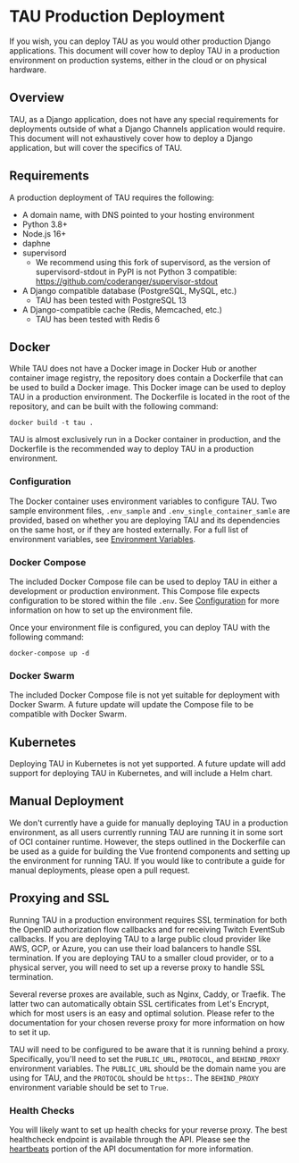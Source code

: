 # TAU Production Deployment

If you wish, you can deploy TAU as you would other production Django applications.  This document will cover how to deploy TAU in a production environment on production systems, either in the cloud or on physical hardware. 

## Overview
TAU, as a Django application, does not have any special requirements for deployments outside of what a Django Channels application would require.  This document will not exhaustively cover how to deploy a Django application, but will cover the specifics of TAU.

## Requirements
A production deployment of TAU requires the following:
* A domain name, with DNS pointed to your hosting environment
* Python 3.8+
* Node.js 16+
* daphne 
* supervisord
  * We recommend using this fork of supervisord, as the version of supervisord-stdout in PyPI is not Python 3 compatible: https://github.com/coderanger/supervisor-stdout
* A Django compatible database (PostgreSQL, MySQL, etc.)
  * TAU has been tested with PostgreSQL 13
* A Django-compatible cache (Redis, Memcached, etc.)
    * TAU has been tested with Redis 6

## Docker
While TAU does not have a Docker image in Docker Hub or another container image registry, the repository does contain a Dockerfile that can be used to build a Docker image.  This Docker image can be used to deploy TAU in a production environment.  The Dockerfile is located in the root of the repository, and can be built with the following command:

    docker build -t tau .

TAU is almost exclusively run in a Docker container in production, and the Dockerfile is the recommended way to deploy TAU in a production environment.

### Configuration

The Docker container uses environment variables to configure TAU. Two sample environment files, `.env_sample` and `.env_single_container_samle` are provided, based on whether you are deploying TAU and its dependencies on the same host, or if they are hosted externally. For a full list of environment variables, see [Environment Variables](../env_options.md).

### Docker Compose

The included Docker Compose file can be used to deploy TAU in either a development or production environment. This Compose file expects configuration to be stored within the file `.env`. See [Configuration](#configuration) for more information on how to set up the environment file.

Once your environment file is configured, you can deploy TAU with the following command:

    docker-compose up -d

### Docker Swarm

The included Docker Compose file is not yet suitable for deployment with Docker Swarm. A future update will update the Compose file to be compatible with Docker Swarm.

## Kubernetes

Deploying TAU in Kubernetes is not yet supported. A future update will add support for deploying TAU in Kubernetes, and will include a Helm chart.

## Manual Deployment
We don't currently have a guide for manually deploying TAU in a production environment, as all users currently running TAU are running it in some sort of OCI container runtime. However, the steps outlined in the Dockerfile can be used as a guide for building the Vue frontend components and setting up the environment for running TAU.  If you would like to contribute a guide for manual deployments, please open a pull request. 

## Proxying and SSL

Running TAU in a production environment requires SSL termination for both the OpenID authorization flow callbacks and for receiving Twitch EventSub callbacks. If you are deploying TAU to a large public cloud provider like AWS, GCP, or Azure, you can use their load balancers to handle SSL termination. If you are deploying TAU to a smaller cloud provider, or to a physical server, you will need to set up a reverse proxy to handle SSL termination. 

Several reverse proxes are available, such as Nginx, Caddy, or Traefik. The latter two can automatically obtain SSL certificates from Let's Encrypt, which for most users is an easy and optimal solution. Please refer to the documentation for your chosen reverse proxy for more information on how to set it up.

TAU will need to be configured to be aware that it is running behind a proxy. Specifically, you'll need to set the `PUBLIC_URL`, `PROTOCOL`, and `BEHIND_PROXY` environment variables. The `PUBLIC_URL` should be the domain name you are using for TAU, and the `PROTOCOL` should be `https:`. The `BEHIND_PROXY` environment variable should be set to `True`.

### Health Checks

You will likely want to set up health checks for your reverse proxy. The best healthcheck endpoint is available through the API. Please see the [heartbeats](../api/v1.md#heartbeats) portion of the API documentation for more information.